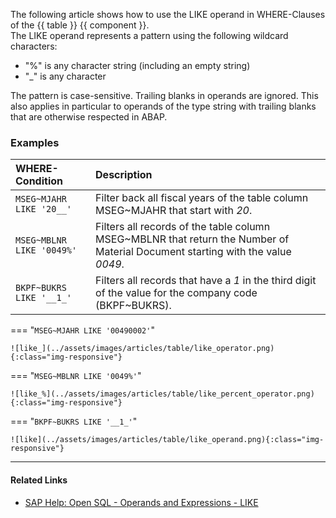 
The following article shows how to use the LIKE operand in WHERE-Clauses of the {{ table }} {{ component }}.<br>
The LIKE operand represents a pattern using the following wildcard characters:

- "%" is any character string (including an empty string)
- "_" is any character

The pattern is case-sensitive. Trailing blanks in operands are ignored. 
This also applies in particular to operands of the type string with trailing blanks that are otherwise respected in ABAP.

### Examples

|WHERE-Condition|Description|
|:----|:----|
| `MSEG~MJAHR LIKE '20__'`| Filter back all fiscal years of the table column MSEG~MJAHR that start with *20*.|
| `MSEG~MBLNR LIKE '0049%'`|Filters all records of the table column MSEG~MBLNR that return the Number of Material Document starting with the value *0049*.|
| `BKPF~BUKRS LIKE '__1_'` | Filters all records that have a *1* in the third digit of the value for the company code (BKPF~BUKRS).| 

=== "`MSEG~MJAHR LIKE '00490002'`"

	![like_](../assets/images/articles/table/like_operator.png){:class="img-responsive"}

=== "`MSEG~MBLNR LIKE '0049%'`"
  
	![like_%](../assets/images/articles/table/like_percent_operator.png){:class="img-responsive"}

=== "`BKPF~BUKRS LIKE '__1_'`"
  
	![like](../assets/images/articles/table/like_operand.png){:class="img-responsive"}


****
#### Related Links
- [SAP Help: Open SQL - Operands and Expressions - LIKE ](https://help.sap.com/doc/abapdocu_752_index_htm/7.52/en-US/abenwhere_logexp_like.htm)